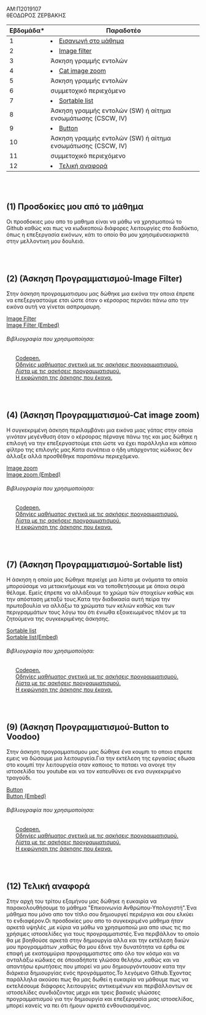 AM:Π2019107
<br>θΕΟΔΩΡΟΣ ΖΕΡΒΑΚΗΣ



| Εβδομάδα* | Παραδοτέο |
| --- | --- |
| 1 | <li><a href="#Εισαγωγή στο μάθημα"><span class="toctext">Εισαγωγή στο μάθημα</span></a> |
| 2 | <li><a href="#Image Processing"><span class="toctext">Image filter</span></a>|
| 3 | Άσκηση γραμμής εντολών |
| 4 | <li><a href="#Cat image zoom"><span class="toctext">Cat image zoom</span></a>
| 5 | Άσκηση γραμμής εντολών |
| 6 | συμμετοχικό περιεχόμενο |
| 7 | <li><a href="#Sortable list"><span class="toctext">Sortable list</span></a> |
| 8 |  Άσκηση γραμμής εντολών (SW) ή αίτημα ενσωμάτωσης (CSCW, IV) |
| 9 | <li><a href="#Button"><span class="toctext">Button</span></a> |
| 10 | Άσκηση γραμμής εντολών (SW) ή αίτημα ενσωμάτωσης (CSCW, IV) | 
| 11 | συμμετοχικό περιεχόμενο |
| 12 | <li><a href="#Τελική αναφορά"><span class="toctext">Τελική αναφορά</span></a>|


<br><br>
<h2><span id="Προσδοκίες μου από το μάθημα">(1) Προσδοκίες μου από το μάθημα</span></h2>
Οι προσδοκιες μου απο το μαθημα είναι να μάθω να χρησιμοποιώ το Github καθώς και πως να κωδικοποιώ διάφορες λειτουργίες στο διαδύκτιο,
όπως η επεξεργασία εικόνων, κάτι το οποίο θα μου χρησιμέυσειαρκετά στην μελλοντικη μου δουλειά.

<br><br>
<h2><span id="Image Processing">(2)  (Άσκηση Προγραμματισμού-Image Filter)</span></h2>
<p>Στην άσκηση προγραμματισμου μας δώθηκε μια εικόνα την οποια έπρεπε να επεξεργαστούμε ετσι ώστε όταν ο κέρσορας
  περνάει πάνω απο την εικόνα αυτή να γίνεται ασπρομαυρη.
 
<a href="https://github.com/TheodoreZ-107/site/blob/master/_remix/image-filter.md">Image Filter</a>
<br><a href="https://optimistic-haibt-3ceed7.netlify.app/remix/image-filter/">Image Filter (Embed)</a>
<h6>Βιβλιογραφία που χρησιμοποίησα:</h6>
<ul> <a href="https://codepen.io">Codepen.</a>
<br> <a href="https://courses-ionio.github.io/projects/remix/">Οδηγίες μαθήματος σχετικά με τις ασκήσεις προγραμματισμού.</a>
<br> <a href="https://pibook.epidro.me/remix/">Λίστα με τις ασκήσεις προγραμματισμού.</a>
<br> <a href="https://pibook.epidro.me/remix/image-filter/">Η εκφώνηση της άσκησης που έκανα.</a></ul>

<br><br>
<h2><span id="Cat image zoom">(4)  (Άσκηση Προγραμματισμού-Cat image zoom)</span></h2>
<p>Η συγκεκριμένη άσκηση περιλαμβάνει μια εικόνα μιας γάτας στην οποία γινόταν μεγένθυση όταν ο κέρσορας πέρναγε πάνω της και μας δώθηκε η επιλογή να 
  την επεξεργαστούμε ετσι ώστε να έχει παράλληλα και κάποιο φίλτρο της επιλογής μας.Κατα συνέπεια ο ήδη υπάρχοντας κώδικας δεν άλλαξε αλλά προσθέθηκε
  παραπάνω περιεχόμενο.
  
<a href="https://github.com/TheodoreZ-107/site/blob/master/_remix/image-zoom.md">Image zoom</a>
<br><a href="https://optimistic-haibt-3ceed7.netlify.app/remix/image-zoom/">Image zoom (Embed)</a>
<h6>Βιβλιογραφία που χρησιμοποίησα:</h6>
<ul> <a href="https://codepen.io">Codepen.</a>
<br> <a href="https://courses-ionio.github.io/projects/remix/">Οδηγίες μαθήματος σχετικά με τις ασκήσεις προγραμματισμού.</a>
<br> <a href="https://pibook.epidro.me/remix/">Λίστα με τις ασκήσεις προγραμματισμού.</a>
<br> <a href="https://pibook.epidro.me/remix/image zoom/">Η εκφώνηση της άσκησης που έκανα.</a></ul>

<br><br>
<h2><span id="Sortable list">(7)  (Άσκηση Προγραμματισμού-Sortable list)</span></h2>
<p>Η άσκηση η οποία μας δώθηκε περιείχε μια λίστα με ονόματα τα οποία μπορούσαμε να μετακινήμουμε και να τοποθετήσουμε με όποια σειρά θέλαμε.
  Εμείς έπρεπε να αλλάξουμε το χρώμα τών στοιχείων καθώς και την απόσταση μεταξύ τους.Κατα την διαδικασία αυτή πείρα την πρωτοβουλία να αλλάξω τα χρώματα
  των κελιών καθώς και των περιγραμμάτων τους λόγω του ότι ένιωθα εξοικειωμένος πλέον με τα ζητούμενα της συγκεκριμένης άσκησης.
  
<a href="https://github.com/TheodoreZ-107/site/blob/master/_remix/sortable-list.md">Sortable list</a>
<br><a href="https://optimistic-haibt-3ceed7.netlify.app/remix/sortable-list/">Sortable list(Embed)</a>
<h6>Βιβλιογραφία που χρησιμοποίησα:</h6>
<ul> <a href="https://codepen.io">Codepen.</a>
<br> <a href="https://courses-ionio.github.io/projects/remix/">Οδηγίες μαθήματος σχετικά με τις ασκήσεις προγραμματισμού.</a>
<br> <a href="https://pibook.epidro.me/remix/">Λίστα με τις ασκήσεις προγραμματισμού.</a>
<br> <a href="https://pibook.epidro.me/remix/sortable list/">Η εκφώνηση της άσκησης που έκανα.</a></ul>

<br><br>
<h2><span id="Button">(9)  (Άσκηση Προγραμματισμού-Button to Voodoo)</span></h2>
<p>Στην άσκηση προγραμματισμου μας δώθηκε ένα κουμπι το οποιο επρεπε εμεις να δώσουμε μια λειτουργεία.Για την εκτέλεση της εργασίας 
  εδωσα στο κουμπί την λειτουργεία οταν καποιος το παταει να ανοιγε την ιστοσελίδα του youtube και να τον κατευθύνει σε ενα συγκεκριμένο
  τραγούδι.
 
<a href="https://github.com/TheodoreZ-107/site/blob/master/_remix/button.md">Button</a>
<br><a href="https://optimistic-haibt-3ceed7.netlify.app/remix/button/">Button (Embed)</a>
<h6>Βιβλιογραφία που χρησιμοποίησα:</h6>
<ul> <a href="https://codepen.io">Codepen.</a>
<br> <a href="https://courses-ionio.github.io/projects/remix/">Οδηγίες μαθήματος σχετικά με τις ασκήσεις προγραμματισμού.</a>
<br> <a href="https://pibook.epidro.me/remix/">Λίστα με τις ασκήσεις προγραμματισμού.</a>
<br> <a href="https://pibook.epidro.me/remix/button/">Η εκφώνηση της άσκησης που έκανα.</a></ul>

<br><br>
<h2><span id="Τελική αναφορά">(12) Τελική αναφορά</span></h2>
 Στην αρχή του τρίτου εξαμήνου μας δώθηκε η ευκαιρία να παρακολουθήσουμε το μάθημα "Επικοινωνία Ανθρώπου-Υπολογιστή".Ένα μάθημα που μόνο απο τον τίτλο σου δημιουργεί περιέργια 
και σου ελκύει το ενδιαφέρον.Οι προσδοκίες μου απο το συγκεκριμένο μάθημα ήταν αρκετά υψηλές ,με κύρια να μάθω να χρησιμοποιώ μια απο ισως τις πιο χρήσιμες ιστοσελίδες για τους
προγραμματιστές.Ένα περιβάλλον το οποίο θα με βοηθούσε αρκετά στην δημιουργία αλλα και την εκτέλεση δικών μου προγραμμάτων ,καθώς θα μου έδινε την δυνατότητα να έρθω σε επαφή με 
εκατομμύρια προγραμματιστες απο όλο τον κόσμο και να ανταλάξω κώδικες σε όποιαδήποτε γλώσσα θελήσω ,καθώς και να απαντήσω ερωτήσεις που μπορεί να μου δημιουργόντουσαν κατα την 
διάρκεια δημιουργίας ενός προγράμματος.Το λεγόμενο Github.Έχοντας παράλληλα ακούσει πως θα μας δωθεί η ευκαιρία να μάθουμε πως να εκτελέσουμε διάφορες λειτουργίες αντικειμένων 
και περιβάλλοντων σε ιστοσελίδες συνδιάζοντας μεχρι και τρεις βασικές γλώσσες προγραμματισμού για την δημιουργία και επεξεργασία μιας ιστοσελίδας, μπορεί κανείς να πει ότι ήμουν 
αρκετά ενθουσιασμένος. 
 <p> <aΑπο το πρώτο μάθημα ο καθηγητής μας, μας ενημέρωσε οτι πέρα απο ολα αυτά που είχα ελπίδες να μάθω, θα μαθαίναμε και πώς να γράφουμε γραμμές εντολών σε ένα πρωτόγρωρο για 
 μενα περιβάλλον κάτι που οχι μόνο επιβεβαίωσε τις ελπίδες μου για ένα ενδιαφέρον μάθημα, αλλα τις άυξησε κατα πολύ.Βέβαια ,απο την πρώτη στιγμή υπήρξαν αρκετά προβλήματα οχι 
 μόνο στην εγκατάσταση αλλα και στην λειτουργία μιας βασικής ,για τις ασκήσεις, εφαρμογή.Παρά τις αμέτρητες ώρες μου προσπάθησα με την βοήθεια συμφοιτητών μου αλλα και των 
 καθηγητών μου και αρκετές ώρες αναζήτησεις των προβλημάτων, >


